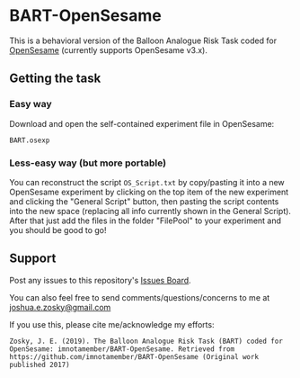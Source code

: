 # BART-OpenSesame

This is a behavioral version of the Balloon Analogue Risk Task coded for [OpenSesame](https://osdoc.cogsci.nl) (currently supports OpenSesame v3.x).

## Getting the task

### Easy way

Download and open the self-contained experiment file in OpenSesame:

`BART.osexp`

### Less-easy way (but more portable)

You can reconstruct the script `OS_Script.txt` by copy/pasting it into a new OpenSesame experiment by clicking on the top item of the new experiment and clicking the "General Script" button, then pasting the script contents into the new space (replacing all info currently shown in the General Script). After that just add the files in the folder "FilePool" to your experiment and you should be good to go!

## Support

Post any issues to this repository's [Issues Board](https://github.com/imnotamember/BART-OpenSesame/issues).

You can also feel free to send comments/questions/concerns to me at joshua.e.zosky@gmail.com

If you use this, please cite me/acknowledge my efforts:

`Zosky, J. E. (2019). The Balloon Analogue Risk Task (BART) coded for OpenSesame: imnotamember/BART-OpenSesame. Retrieved from https://github.com/imnotamember/BART-OpenSesame (Original work published 2017)`
